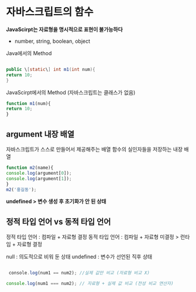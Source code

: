 # 자바스크립트의 함수
**JavaScirpt는 자료형을 명시적으로 표현이 불가능하다**
- number, string, boolean, object

Java에서의 Method
```java

public \[static\] int m1(int num){
return 10;
}
```

JavaScirpt에서의 Method (자바스크립트는 클래스가 없음)
```js
function m1(num){
return 10;
}
```


## argument 내장 배열
자바스크립트가 스스로 만들어서 제공해주는 배열 
함수의 실인자들을 저장하는 내장 배열 

```js 
function m2(name){
console.log(argument[0]);
console.log(argument[1]);
}
m2('홍길동');
```
**undefined > 변수 생성 후 초기화가 안 된 상태**

## 정적 타입 언어 vs 동적 타입 언어
정적 타입 언어 : 컴파일 + 자료형 결정 
동적 타입 언어 : 컴파일 + 자료형 미결정 > 런타임 + 자료형 결정 

null : 의도적으로 비워 둔 상태
undefined : 변수가 선언된 직후 상태

```js

 console.log(num1 == num2); //실제 값만 비교 (자료형 비교 X)

console.log(num1 === num2); // 자료형 + 실제 값 비교 (전성 비교 연산자)
```

